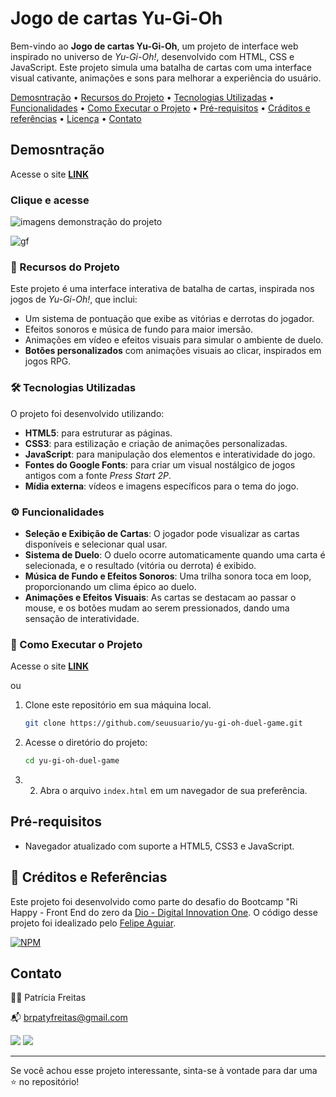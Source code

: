 # Jogo de cartas Yu-Gi-Oh

Bem-vindo ao **Jogo de cartas Yu-Gi-Oh**, um projeto de interface web inspirado no universo de *Yu-Gi-Oh!*, desenvolvido com HTML, CSS e JavaScript. Este projeto simula uma batalha de cartas com uma interface visual cativante, animações e sons para melhorar a experiência do usuário.

[ Demosntração](#demonstracao)
• [Recursos do Projeto](#recursos-do-projeto)
• [Tecnologias Utilizadas](#tecnologias-utilizadas)
• [Funcionalidades](#funcionalidades)
• [Como Executar o Projeto](#como-executar-o-projeto)
• [Pré-requisitos](#pre-requisitos)
• [Cráditos e referências](#creditos-e-referencias)
• [Licença](#licença) 
• [Contato](#contato)

## Demosntração
 Acesse o site **[LINK]( Demosntração)**

### <a hfre="https://patyfreitasbr.github.io/landing-page-mundo-invertido/" target="_blank">Clique e acesse</a>

![imagens demonstração do projeto](https://blogger.googleusercontent.com/img/b/R29vZ2xl/AVvXsEisWkqRoUR2ylpCFWYaiaFEH_r3gWB54sLuXlQ3UvEwlvjY1PJimvCjQDR5OaMpGAXVphBk_M4Hl7yVQkeOJowrcbQonRC6_5wbFf4cVN_uuEg2zFX-EMkmfn6bzbTmpS1EV1jmzzPOr8FDiCzHTQL3imCPJQul0XS7wyiuP3TViBFefsux7TPLZ0sen1NA/w640-h360/game.png)

![gf](https://blogger.googleusercontent.com/img/b/R29vZ2xl/AVvXsEgxzcbQFTEolFjAIyt5EjxbWr1KO1wp329ny6YREr_ZzMhmm-SbANT4EDxG3vFCZhbQ6eYAgZgzWW3H0E5GM8tVpAvD4lDTP5qcaeLfv8zmtPcGbNNpBpnsJuIQ6huTfQLhfEkFrqyiNDn5T2neawylzZZrAOzzfKJxb_03vDskaNl0irg7z0dPyqvgBAfV/s16000/game1.gif)


### 📌 Recursos do Projeto

Este projeto é uma interface interativa de batalha de cartas, inspirada nos jogos de *Yu-Gi-Oh!*, que inclui:
- Um sistema de pontuação que exibe as vitórias e derrotas do jogador.
- Efeitos sonoros e música de fundo para maior imersão.
- Animações em vídeo e efeitos visuais para simular o ambiente de duelo.
- **Botões personalizados** com animações visuais ao clicar, inspirados em jogos RPG.

### 🛠 Tecnologias Utilizadas

O projeto foi desenvolvido utilizando:
- **HTML5**: para estruturar as páginas.
- **CSS3**: para estilização e criação de animações personalizadas.
- **JavaScript**: para manipulação dos elementos e interatividade do jogo.
- **Fontes do Google Fonts**: para criar um visual nostálgico de jogos antigos com a fonte *Press Start 2P*.
- **Mídia externa**: vídeos e imagens específicos para o tema do jogo.

### ⚙️ Funcionalidades
- **Seleção e Exibição de Cartas**: O jogador pode visualizar as cartas disponíveis e selecionar qual usar.
- **Sistema de Duelo**: O duelo ocorre automaticamente quando uma carta é selecionada, e o resultado (vitória ou derrota) é exibido.
- **Música de Fundo e Efeitos Sonoros**: Uma trilha sonora toca em loop, proporcionando um clima épico ao duelo.
- **Animações e Efeitos Visuais**: As cartas se destacam ao passar o mouse, e os botões mudam ao serem pressionados, dando uma sensação de interatividade.

### 🚀 Como Executar o Projeto

 Acesse o site **[LINK]( Demosntração)**

ou

1. Clone este repositório em sua máquina local.
   ```bash
   git clone https://github.com/seuusuario/yu-gi-oh-duel-game.git
   ```

2. Acesse o diretório do projeto:

    ```bash
    cd yu-gi-oh-duel-game
    ```

3. 2. Abra o arquivo `index.html` em um navegador de sua preferência.    

## Pré-requisitos

- Navegador atualizado com suporte a HTML5, CSS3 e JavaScript.

## 📌 Créditos e Referências

Este projeto foi desenvolvido como parte do desafio do Bootcamp "Ri Happy - Front End do zero da [Dio - Digital Innovation One]( https://www.dio.me/sign-up?ref=2772EA2C589E462BB0C382518E0ACBA2).
O código desse projeto foi idealizado pelo [Felipe Aguiar](https://www.linkedin.com/in/felipeaguiar-exe/).

[![NPM](https://img.shields.io/npm/l/react)](https://github.com/patyfreitasbr/Google-Search-Page-Clone/blob/main/LICENSE)


## Contato

👩‍💻 Patrícia Freitas

📬 brpatyfreitas@gmail.com

 <a href="https://www.linkedin.com/in/patyfreitasbr"><img src="https://img.shields.io/badge/LinkedIn-0077B5?style=for-the-badge&logo=linkedin&logoColor=white" target="_blank"></a>
  <a href="https://www.instagram.com/patyfreitasbr"><img src="https://img.shields.io/badge/Instagram-E4405F?style=for-the-badge&logo=instagram&logoColor=white" target="_blank"></a>


<hr>

<p>Se você achou esse projeto interessante, sinta-se à vontade para dar uma ⭐ no repositório!<p>


 
